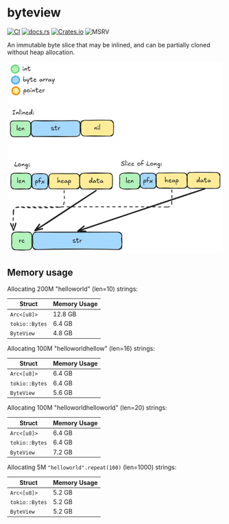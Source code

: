 # byteview

[![CI](https://github.com/marvin-j97/byteview/actions/workflows/test.yml/badge.svg)](https://github.com/marvin-j97/byteview/actions/workflows/test.yml)
[![docs.rs](https://img.shields.io/docsrs/byteview?color=green)](https://docs.rs/byteview)
[![Crates.io](https://img.shields.io/crates/v/byteview?color=blue)](https://crates.io/crates/byteview)
![MSRV](https://img.shields.io/badge/MSRV-1.74.0-blue)

An immutable byte slice that may be inlined, and can be partially cloned without heap allocation.

![Memory layout](./byteview.png)

## Memory usage

Allocating 200M "helloworld" (len=10) strings:

|  Struct         | Memory Usage |
|-----------------|--------------|
| `Arc<[u8]>`     | 12.8 GB      |
| `tokio::Bytes`  | 6.4 GB       |
| `ByteView`     | 4.8 GB       |

Allocating 100M "helloworldhellow" (len=16) strings:

|  Struct         | Memory Usage |
|-----------------|--------------|
| `Arc<[u8]>`     | 6.4 GB       |
| `tokio::Bytes`  | 6.4 GB       |
| `ByteView`     | 5.6 GB       |

Allocating 100M "helloworldhelloworld" (len=20) strings:

|  Struct         | Memory Usage |
|-----------------|--------------|
| `Arc<[u8]>`     | 6.4 GB       |
| `tokio::Bytes`  | 6.4 GB       |
| `ByteView`     | 7.2 GB       |

Allocating 5M `"helloworld".repeat(100)` (len=1000) strings:

|  Struct         | Memory Usage |
|-----------------|--------------|
| `Arc<[u8]>`     | 5.2 GB       |
| `tokio::Bytes`  | 5.2 GB       |
| `ByteView`     | 5.2 GB       |

